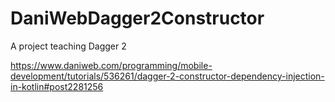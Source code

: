 # DaniWebDagger2Constructor
A project teaching Dagger 2

https://www.daniweb.com/programming/mobile-development/tutorials/536261/dagger-2-constructor-dependency-injection-in-kotlin#post2281256
